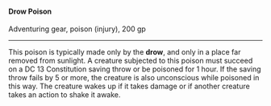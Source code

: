 #### Drow Poison

Adventuring gear, poison (injury), 200 gp

---

This poison is typically made only by the **drow**, and only in a place far removed from sunlight. A creature subjected to this poison must succeed on a DC 13 Constitution saving throw or be poisoned for 1 hour. If the saving throw fails by 5 or more, the creature is also unconscious while poisoned in this way. The creature wakes up if it takes damage or if another creature takes an action to shake it awake.